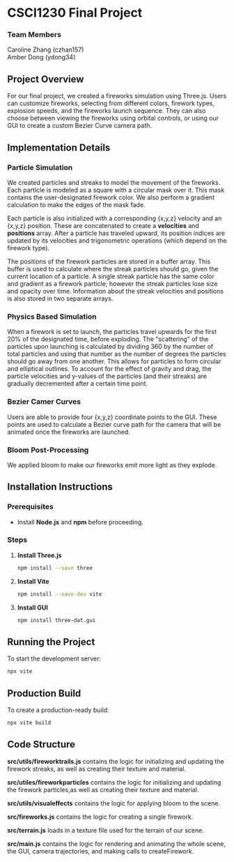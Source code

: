 # CSCI1230 Final Project

### Team Members
Caroline Zhang (czhan157) \
Amber Dong (ydong34)


## Project Overview
For our final project, we created a fireworks simulation using Three.js. Users can customize fireworks, selecting from different colors, firework types, explosion speeds, and the fireworks launch sequence. They can also choose between viewing the fireworks using orbital controls, or using our GUI to create a custom Bezier Curve camera path.

## Implementation Details

### Particle Simulation
We created particles and streaks to model the movement of the fireworks. Each particle is modeled as a square with a circular mask over it. This mask contains the user-designated firework color. We also perform a gradient calculation to make the edges of the mask fade. 

Each particle is also initialized with a corresponding {x,y,z} velocity and an {x,y,z} position. These are concatenated to create a **velocities** and **positions** array. After a particle has traveled upward, its position indices are updated by its velocities and trigonometric operations (which depend on the firework type). 

The positions of the firework particles are stored in a buffer array. This buffer is used to calculate where the streak particles should go, given the current location of a particle. A single streak particle has the same color and gradient as a firework particle; however the streak particles lose size and opacity over time. Information about the streak velocities and positions is also stored in two separate arrays. 

### Physics Based Simulation
 When a firework is set to launch, the particles travel upwards for the first 20% of the designated time, before exploding. The "scattering" of the particles upon launching is calculated by dividing 360 by the number of total particles and using that number as the number of degrees the particles should go away from one another. This allows for particles to form circular and elliptical outlines. To account for the effect of gravity and drag, the particle velocities and y-values of the particles (and their streaks) are gradually decremented after a certain time point. 

### Bezier Camer Curves
Users are able to provide four {x,y,z} coordinate points to the GUI. These points are used to calculate a Bezier curve path for the camera that will be animated once the fireworks are launched. 

### Bloom Post-Processing
We applied bloom to make our fireworks emit more light as they explode. 

## Installation Instructions

### Prerequisites
- Install **Node.js** and **npm** before proceeding.

### Steps
1. **Install Three.js**
   ```bash
   npm install --save three
   ```

2. **Install Vite**
   ```bash
   npm install --save-dev vite
   ```

3. **Install GUI**
   ```bash
   npm install three-dat.gui
   ```

## Running the Project
To start the development server:
```bash
npx vite
```

## Production Build
To create a production-ready build:
```bash
npx vite build
```


## Code Structure

**src/utils/fireworktrails.js** contains the logic for initializing and updating the firework streaks, as well as creating their texture and material. 

**src/utiles/fireworkparticles** contains the logic for initializing and updating the firework particles,as well as creating their texture and material. 

**src/utils/visualeffects** contains the logic for applying bloom to the scene. 

**src/fireworks.js** contains the logic for creating a single firework.  

**src/terrain.js** loads in a texture file used for the terrain of our scene.

**src/main.js** contains the logic for rendering and animating the whole scene, the GUI, camera trajectories, and making calls to createFirework. 
